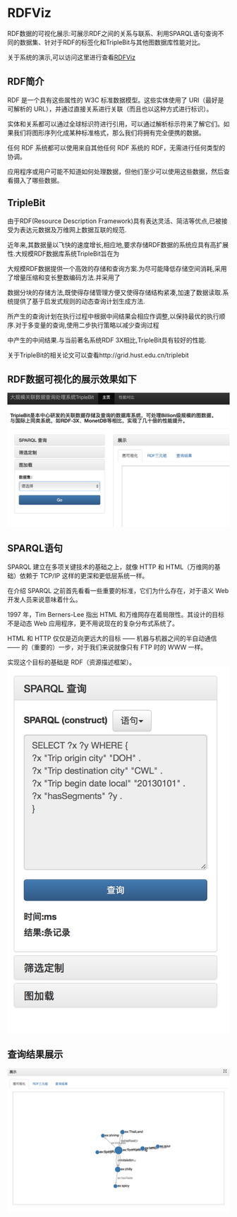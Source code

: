# RDFViz
RDF数据的可视化展示:可展示RDF之间的关系与联系、利用SPARQL语句查询不同的数据集、针对于RDF的标签化和TripleBit与其他图数据库性能对比。

关于系统的演示,可以访问这里进行查看[RDFViz](http://222.20.79.232:53000)
## RDF简介
RDF 是一个具有这些属性的 W3C 标准数据模型。这些实体使用了 URI（最好是可解析的 URL），并通过直接关系进行关联（而且也以这种方式进行标识）。

实体和关系都可以通过全球标识符进行引用，可以通过解析标示符来了解它们。如果我们将图形序列化成某种标准格式，那么我们将拥有完全便携的数据。

任何 RDF 系统都可以使用来自其他任何 RDF 系统的 RDF，无需进行任何类型的协调。

应用程序或用户可能不知道如何处理数据，但他们至少可以使用这些数据，然后查看摄入了哪些数据。
## TripleBit
由于RDF(Resource Description Framework)具有表达灵活、简洁等优点,已被接受为表达元数据及万维网上数据互联的规范.

近年来,其数据量以飞快的速度增长,相应地,要求存储RDF数据的系统应具有高扩展性.大规模RDF数据库系统TripleBit旨在为

大规模RDF数据提供一个高效的存储和查询方案.为尽可能降低存储空间消耗,采用了增量压缩和变长整数编码方法.并采用了

数据分块的存储方法,既使得存储管理方便又使得存储结构紧凑,加速了数据读取.系统提供了基于启发式规则的动态查询计划生成方法.

所产生的查询计划在执行过程中根据中间结果会相应作调整,以保持最优的执行顺序.对于多变量的查询,使用二步执行策略以减少查询过程

中产生的中间结果.与当前著名系统RDF 3X相比,TripleBit具有较好的性能.

关于TripleBit的相关论文可以查看http://grid.hust.edu.cn/triplebit
## RDF数据可视化的展示效果如下
![整体描述](img/RDFViz.png)
## SPARQL语句
SPARQL 建立在多项关键技术的基础之上，就像 HTTP 和 HTML（万维网的基础）依赖于 TCP/IP 这样的更深和更低层系统一样。

在介绍 SPARQL 之前首先看看一些重要的标准，它们为什么存在，对于语义 Web 开发人员来说意味着什么。

1997 年，Tim Berners-Lee 指出 HTML 和万维网存在着局限性。其设计的目标不是动态 Web 应用程序，更不用说现在的复杂分布式系统了。

HTML 和 HTTP 仅仅是迈向更远大的目标 —— 机器与机器之间的半自动通信 —— 的（重要的）一步，对于我们来说就像只有 FTP 时的 WWW 一样。

实现这个目标的基础是 RDF（资源描述框架）。
![整体描述](img/SPARQL查询语句.png)
## 查询结果展示
![整体描述](img/查询展示.png)
